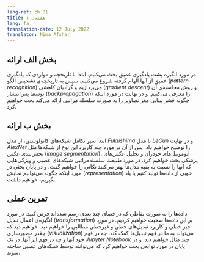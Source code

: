```yaml
---
lang-ref: ch.01
title: هفته‌ی ۱
lang: fa
translation-date: 12 July 2022
translator: Nima Afshar
---
```


<!-- Lecture part A -->

## بخش الف ارائه

<!--
We discuss the motivation behind deep learning. We begin with the history and inspiration of deep learning. Then we discuss the history of pattern recognition and introduce gradient descent and its computation by backpropagation. Finally, we discuss the hierarchical representation of the visual cortex.
-->

در مورد انگیزه پشت یادگیری عمیق بحث می‌کنیم. ابتدا با تاریخچه و مواردی که یادگیری عمیق از آنها الهام گرفته شروع می‌کنیم، 
سپس به تاریخچه‌ی تشخیص الگو
(*pattern recognition*)
می‌پردازیم و
گرادیان کاهشی
(*gradient descent*)
و روش محاسبه‌ی آن توسط
پس‌انتشار
(*backpropagation*)
را معرفی می‌کنیم.
و در نهایت در مورد اینکه چگونه قشر بینایی مغز تصاویر را به صورت سلسله مراتبی ارائه می‌کند بحث خواهیم کرد.


<!-- Lecture part B -->

## بخش ب ارائه

<!--
We first discuss the evolution of CNNs, from Fukushima to LeCun to AlexNet. We then discuss some applications of CNN's, such as image segmentation, autonomous vehicles, and medical image analysis. We discuss the hierarchical nature of deep networks and the attributes of deep networks that make them advantageous. We conclude with a discussion of generating and learning features/representations.
-->
ابتدا سیر تکامل شبکه‌های کانولوشنی، از مدل 
*Fukushima*
تا مدل
*LeCun*
و در نهایت
*AlexNet*
را توضیح خواهیم داد.
پس از آن در مورد چند کاربرد این نوع از شبکه‌ها مثل
بخش‌بندی عکس
(*image segmentation*)،
اتوموبیل‌های خودران
و تحلیل عکس‌های پزشکی بحث خواهیم کرد.
در مورد طبیعت سلسله‌مراتبی شبکه‌های عصبی و ویژگی‌هایی که آنها را نسبت به بقیه مدل‌ها بهتر می‌کنند نکاتی را خواهیم گفت.
و در پایان بحثی در مورد اینکه چگونه می‌توانیم
نمایش
(*representation*)
خوبی از داده‌ها تولید کنیم یا یاد بگیریم، خواهیم داشت.


<!-- Practicum -->

## تمرین عملی

<!--
We discuss the motivation for applying transformations to data points visualized in space. We talk about Linear Algebra and the application of linear and non-linear transformations. We discuss the use of visualization to understand the function and effects of these transformations. We walk through examples in a Jupyter Notebook and conclude with a discussion of functions represented by neural networks.
-->
داده‌ها را به صورت نقاطی که در فضای چند بعدی رسم شده‌اند فرض کنید.
در مورد انگیزه‌ی اعمال تبدیل
(*transformation*)
بر این داده‌ها صحبت خواهیم کردیم. 
در مورد جبر خطی و کاربرد تبدیل‌های خطی و غیرخطی مطالبی را خواهیم دید.
خواهیم دید که چقدر مصورسازی
(*visualization*)
می‌تواند به ما در فهم تبدیل‌ها کمک کند. چه در فهم خود آنها و چه در فهم اثر آنها.
در یک
*Jupyter Notebook*
چند مثال خواهیم دید. و در پایان در مورد توابعی بحث خواهیم کرد که می‌توانند توسط شبکه‌های عصبی ساخته شوند.
